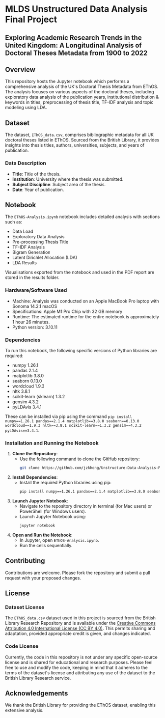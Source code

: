# MLDS Unstructured Data Analysis Final Project

## Exploring Academic Research Trends in the United Kingdom: A Longitudinal Analysis of Doctoral Theses Metadata from 1900 to 2022

## Overview
This repository hosts the Jupyter notebook which performs a comprehensive analysis of the UK's Doctoral Thesis Metadata from EThOS. The analysis focuses on various aspects of the doctoral theses, including exploratory data analysis of the publication years, institutional distribution & keywords in titles, preprocessing of thesis title, TF-IDF analysis and topic modeling using LDA.

## Dataset
The dataset, `EThOS_data.csv`, comprises bibliographic metadata for all UK doctoral theses listed in EThOS. Sourced from the British Library, it provides insights into thesis titles, authors, universities, subjects, and years of publication.

### Data Description
- **Title**: Title of the thesis.
- **Institution**: University where the thesis was submitted.
- **Subject Discipline**: Subject area of the thesis.
- **Date**: Year of publication.

## Notebook
The `EThOS-Analysis.ipynb` notebook includes detailed analysis with sections such as:
- Data Load
- Exploratory Data Analysis
- Pre-processing Thesis Title
- TF-IDF Analysis
- Bigram Generation
- Latent Dirichlet Allocation (LDA)
- LDA Results

Visualisations exported from the notebook and used in the PDF report are stored in the results folder.

### Hardware/Software Used
- Machine: Analysis was conducted on an Apple MacBook Pro laptop with Sonoma 14.2.1 macOS
- Specifications: Apple M1 Pro Chip with 32 GB memory
- Runtime: The estimated runtime for the entire notebook is approximately 1 hour 26 minutes.
- Python version: 3.10.11

### Dependencies
To run this notebook, the following specific versions of Python libraries are required:
- numpy 1.26.1
- pandas 2.1.4
- matplotlib 3.8.0
- seaborn 0.13.0
- wordcloud 1.9.3
- nltk 3.8.1
- scikit-learn (sklearn) 1.3.2
- gensim 4.3.2
- pyLDAvis 3.4.1

These can be installed via pip using the command `pip install numpy==1.26.1 pandas==2.1.4 matplotlib==3.8.0 seaborn==0.13.0 wordcloud==1.9.3 nltk==3.8.1 scikit-learn==1.3.2 gensim==4.3.2 pyLDAvis==3.4.1`.

### Installation and Running the Notebook
1. **Clone the Repository**:
   - Use the following command to clone the GitHub repository:
     ```bash
     git clone https://github.com/jzkhong/Unstructure-Data-Analysis-Project.git
     ```
2. **Install Dependencies**:
   - Install the required Python libraries using pip:
     ```bash
     pip install numpy==1.26.1 pandas==2.1.4 matplotlib==3.8.0 seaborn==0.13.0 wordcloud==1.9.3 nltk==3.8.1 scikit-learn==1.3.2 gensim==4.3.2 pyLDAvis==3.4.0
     ```
3. **Launch Jupyter Notebook**:
   - Navigate to the repository directory in terminal (for Mac users) or PowerShell (for Windows users).
   - Launch Jupyter Notebook using:
     ```bash
     jupyter notebook
     ```
4. **Open and Run the Notebook**:
   - In Jupyter, open `EThOS-Analysis.ipynb`.
   - Run the cells sequentially.

## Contributing
Contributions are welcome. Please fork the repository and submit a pull request with your proposed changes.

## License

### Dataset License
The `EThOS_data.csv` dataset used in this project is sourced from the British Library Research Repository and is available under the [Creative Commons Attribution 4.0 International License (CC BY 4.0)](https://creativecommons.org/licenses/by/4.0/). This permits sharing and adaptation, provided appropriate credit is given, and changes indicated.

### Code License
Currently, the code in this repository is not under any specific open-source license and is shared for educational and research purposes. Please feel free to use and modify the code, keeping in mind that it adheres to the terms of the dataset's license and attributing any use of the dataset to the British Library Research service.


## Acknowledgements
We thank the British Library for providing the EThOS dataset, enabling this extensive analysis.